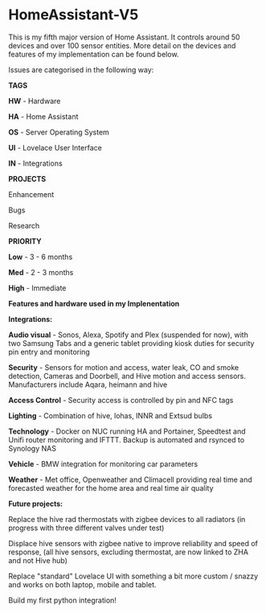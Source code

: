 # HomeAssistant-V5

This is my fifth major version of Home Assistant. It controls around 50 devices and over 100 sensor entities. More detail on the devices and features of my implementation can be found below.

Issues are categorised in the following way: 

**TAGS**

**HW** - Hardware

**HA** - Home Assistant 

**OS** - Server Operating System 

**UI** - Lovelace User Interface

**IN** - Integrations

**PROJECTS**

Enhancement

Bugs

Research

**PRIORITY**

**Low** - 3 - 6 months 

**Med** - 2 - 3 months 

**High** - Immediate 


**Features and hardware used in my Implenentation**

**Integrations:**

**Audio visual** - Sonos, Alexa, Spotify and Plex (suspended for now), with two Samsung Tabs and a generic tablet providing kiosk duties for security pin entry and monitoring

**Security** - Sensors for motion and access, water leak, CO and smoke detection, Cameras and Doorbell, and Hive motion and access sensors. Manufacturers include Aqara, heimann and hive

**Access Control** - Security access is controlled by pin and NFC tags

**Lighting** - Combination of hive, lohas, INNR and Extsud bulbs

**Technology** - Docker on NUC running HA and Portainer, Speedtest and Unifi router monitoring and IFTTT. Backup is automated and rsynced to Synology NAS 

**Vehicle** - BMW integration for monitoring car parameters

**Weather** - Met office, Openweather and Climacell providing real time and forecasted weather for the home area and real time air quality

**Future projects:**

Replace the hive rad thermostats with zigbee devices to all radiators (in progress with three different valves under test) 

Displace hive sensors with zigbee native to improve reliability and speed of response, (all hive sensors, excluding thermostat, are now linked to ZHA and not Hive hub)

Replace "standard" Lovelace UI with something a bit more custom / snazzy and works on both laptop, mobile and tablet.

Build my first python integration!
